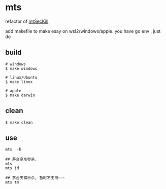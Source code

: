 # mts

refactor of [mtSecKill](https://github.com/zqjzqj/mtSecKill)

add makefile to make esay on wsl2/windows/apple. you have go env , just do 

## build

```
# windows
$ make windows 

# linux/Ubuntu
$ make linux

# apple
$ make darwin
```

##  clean

```
$ make clean
```

## use

```
mts  -h

## 茅台京东秒杀.
mts
mts jd

## 茅台天猫秒杀, 暂时不支持~~~
mts tm
```
